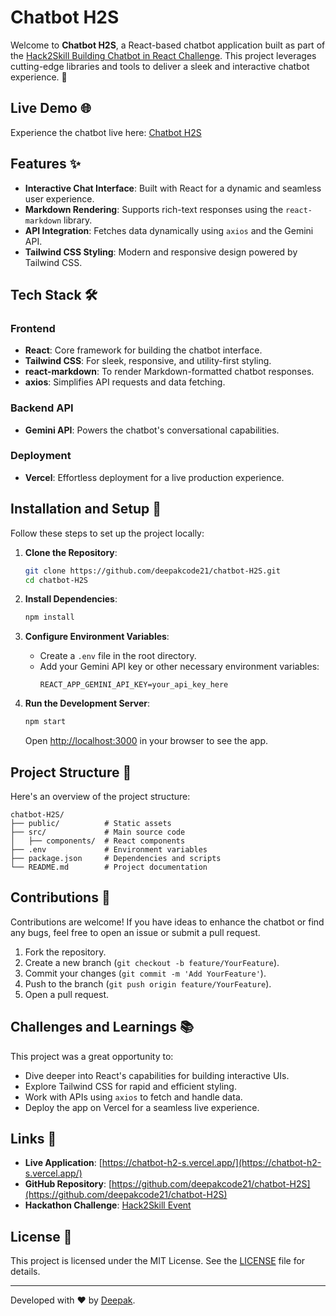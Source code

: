 # Chatbot H2S

Welcome to **Chatbot H2S**, a React-based chatbot application built as part of the [Hack2Skill Building Chatbot in React Challenge](https://vision.hack2skill.com/event/h2stc-building-chatbot-react?utm_source=h2shomepage&utm_medium=h2shomepage). This project leverages cutting-edge libraries and tools to deliver a sleek and interactive chatbot experience. 🚀

## Live Demo 🌐
Experience the chatbot live here: [Chatbot H2S](https://chatbot-h2-s.vercel.app/)

## Features ✨
- **Interactive Chat Interface**: Built with React for a dynamic and seamless user experience.
- **Markdown Rendering**: Supports rich-text responses using the `react-markdown` library.
- **API Integration**: Fetches data dynamically using `axios` and the Gemini API.
- **Tailwind CSS Styling**: Modern and responsive design powered by Tailwind CSS.

## Tech Stack 🛠️
### Frontend
- **React**: Core framework for building the chatbot interface.
- **Tailwind CSS**: For sleek, responsive, and utility-first styling.
- **react-markdown**: To render Markdown-formatted chatbot responses.
- **axios**: Simplifies API requests and data fetching.

### Backend API
- **Gemini API**: Powers the chatbot's conversational capabilities.

### Deployment
- **Vercel**: Effortless deployment for a live production experience.

## Installation and Setup 🚀
Follow these steps to set up the project locally:

1. **Clone the Repository**:
   ```bash
   git clone https://github.com/deepakcode21/chatbot-H2S.git
   cd chatbot-H2S
   ```

2. **Install Dependencies**:
   ```bash
   npm install
   ```

3. **Configure Environment Variables**:
   - Create a `.env` file in the root directory.
   - Add your Gemini API key or other necessary environment variables:
     ```env
     REACT_APP_GEMINI_API_KEY=your_api_key_here
     ```

4. **Run the Development Server**:
   ```bash
   npm start
   ```
   Open [http://localhost:3000](http://localhost:3000) in your browser to see the app.

## Project Structure 📁
Here's an overview of the project structure:

```
chatbot-H2S/
├── public/          # Static assets
├── src/             # Main source code
│   ├── components/  # React components
├── .env             # Environment variables
├── package.json     # Dependencies and scripts
└── README.md        # Project documentation
```

## Contributions 🤝
Contributions are welcome! If you have ideas to enhance the chatbot or find any bugs, feel free to open an issue or submit a pull request.

1. Fork the repository.
2. Create a new branch (`git checkout -b feature/YourFeature`).
3. Commit your changes (`git commit -m 'Add YourFeature'`).
4. Push to the branch (`git push origin feature/YourFeature`).
5. Open a pull request.

## Challenges and Learnings 📚
This project was a great opportunity to:
- Dive deeper into React's capabilities for building interactive UIs.
- Explore Tailwind CSS for rapid and efficient styling.
- Work with APIs using `axios` to fetch and handle data.
- Deploy the app on Vercel for a seamless live experience.

## Links 🔗
- **Live Application**: [https://chatbot-h2-s.vercel.app/](https://chatbot-h2-s.vercel.app/)
- **GitHub Repository**: [https://github.com/deepakcode21/chatbot-H2S](https://github.com/deepakcode21/chatbot-H2S)
- **Hackathon Challenge**: [Hack2Skill Event](https://vision.hack2skill.com/event/h2stc-building-chatbot-react?utm_source=h2shomepage&utm_medium=h2shomepage)

## License 📜
This project is licensed under the MIT License. See the [LICENSE](LICENSE) file for details.

---
Developed with ❤️ by [Deepak](https://github.com/deepakcode21).
